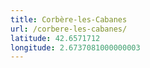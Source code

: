 ```yaml
---
title: Corbère-les-Cabanes
url: /corbere-les-cabanes/
latitude: 42.6571712
longitude: 2.6737081000000003
---
```

